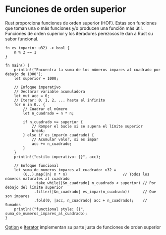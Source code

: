 # Funciones de orden superior

Rust proporciona funciones de orden superior (HOF). Estas son funciones que
toman una o más funciones y/o producen una función más útil. Funciones de orden
superior y los iteradores perezosos le dan a Rust su sabor funcional.

```rust,editable
fn es_impar(n: u32) -> bool {
    n % 2 == 1
}

fn main() {
    println!("Encuentra la suma de los números impares al cuadrado por debajo de 1000");
    let superior = 1000;

    // Enfoque imperativo
    // Declarar variable acumuladora
    let mut acc = 0;
    // Iterar: 0, 1, 2, ... hasta el infinito
    for n in 0.. {
        // Cuadrar el número
        let n_cuadrado = n * n;

        if n_cuadrado >= superior {
            // Romper el bucle si se supera el límite superior
            break;
        } else if es_impar(n_cuadrado) {
            // Acumular valor, si es impar
            acc += n_cuadrado;
        }
    }
    println!("estilo imperativo: {}", acc);

    // Enfoque funcional
    let suma_de_numeros_impares_al_cuadrado: u32 =
        (0..).map(|n| n * n)                         // Todos los números naturales al cuadrado
             .take_while(|&n_cuadrado| n_cuadrado < superior) // Por debajo del límite superior
             .filter(|&n_cuadrado| es_impar(n_cuadrado))      // Que son impares
             .fold(0, |acc, n_cuadrado| acc + n_cuadrado);    // Sumados
    println!("functional style: {}", suma_de_numeros_impares_al_cuadrado);
}
```

[Option][option]
e 
[Iterator][iter]
implementan su parte justa de funciones de orden superior

[option]: https://doc.rust-lang.org/core/option/enum.Option.html
[iter]: https://doc.rust-lang.org/core/iter/trait.Iterator.html
